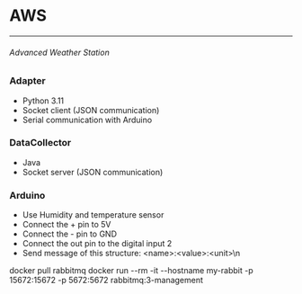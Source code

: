 <h1>AWS</h1>
<hr>
<h6>Advanced Weather Station</h6>

<h3>Adapter</h3>
<ul>
    <li>Python 3.11</li>
    <li>Socket client (JSON communication)</li>
    <li>Serial communication with Arduino</li>
</ul>
<h3>DataCollector</h3>
<ul>
    <li>Java</li>
    <li>Socket server (JSON communication)</li>
</ul>
<h3>Arduino</h3>
<ul>
    <li>Use Humidity and temperature sensor</li>
    <li>Connect the + pin to 5V</li>
    <li>Connect the - pin to GND</li>
    <li>Connect the out pin to the digital input 2</li>
    <li>Send message of this structure: &lt;name&gt;:&lt;value&gt;:&lt;unit&gt;\n</li>
</ul>


docker pull rabbitmq
docker run --rm -it --hostname my-rabbit -p 15672:15672 -p 5672:5672 rabbitmq:3-management